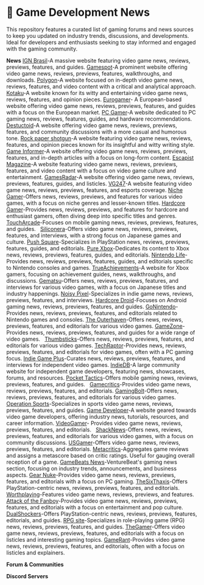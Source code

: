 # 📎 Game Development News
This repository features a curated list of gaming forums and news sources to keep you updated on industry trends, discussions, and developments. Ideal for developers and enthusiasts seeking to stay informed and engaged with the gaming community.

**News**
[IGN Brasil](https://br.ign.com/)-A massive website featuring video game news, reviews, previews, features, and guides.
[Gamespot](https://www.gamespot.com/)-A prominent website offering video game news, reviews, previews, features, walkthroughs, and downloads.
[Polygon](https://www.polygon.com/)-A website focused on in-depth video game news, reviews, features, and video content with a critical and analytical approach.
[Kotaku](https://kotaku.com/)-A website known for its witty and entertaining video game news, reviews, features, and opinion pieces.
[Eurogamer](https://www.eurogamer.net/)- A European-based website offering video game news, reviews, previews, features, and guides with a focus on the European market.
[PC Gamer](https://www.pcgamer.com/)-A website dedicated to PC gaming news, reviews, features, guides, and hardware recommendations.
[Destuctoid](https://www.destructoid.com/)-A website offering video game news, reviews, previews, features, and community discussions with a more casual and humorous tone.
[Rock paper shotgun](https://www.rockpapershotgun.com/)-A website featuring video game news, reviews, features, and opinion pieces known for its insightful and witty writing style.
[Game Informer](https://www.gameinformer.com/)-A website offering video game news, reviews, previews, features, and in-depth articles with a focus on long-form content.
[Escapist Magazine](https://www.escapistmagazine.com/)-A website featuring video game news, reviews, previews, features, and video content with a focus on video game culture and entertainment.
[GamesRadar](https://www.gamesradar.com/)-A website offering video game news, reviews, previews, features, guides, and listicles.
[VG247](https://www.vg247.com/)-A website featuring video game news, reviews, previews, features, and esports coverage.
[Niche Gamer](https://nichegamer.com/)-Offers news, reviews, previews, and features for various video games, with a focus on niche genres and lesser-known titles.
[Hardcore Gamer](https://hardcoregamer.com/)-Provides news, reviews, previews, and features for hardcore and enthusiast gamers, often diving deep into specific titles and genres.   
[TouchArcade](https://toucharcade.com/)-Focuses on mobile gaming news, reviews, previews, features, and guides.   
[Siliconera](https://www.siliconera.com/)-Offers video game news, reviews, previews, features, and interviews, with a strong focus on Japanese games and culture.
[Push Square](https://www.pushsquare.com/)-Specializes in PlayStation news, reviews, previews, features, guides, and editorials.
[Pure Xbox](https://www.purexbox.com/)-Dedicates its content to Xbox news, reviews, previews, features, guides, and editorials.
[Nintendo Life](https://www.nintendolife.com/)-Provides news, reviews, previews, features, guides, and editorials specific to Nintendo consoles and games.
[TrueAchievements](https://www.trueachievements.com/)-A website for Xbox gamers, focusing on achievement guides, news, walkthroughs, and discussions.
[Gematsu](https://www.gematsu.com/)-Offers news, reviews, previews, features, and interviews for various video games, with a focus on Japanese titles and industry happenings.
[Noisy Pixel](https://noisypixel.net/)-Specializes in indie game news, reviews, previews, features, and interviews.
[Hardcore Droid](https://www.hardcoredroid.com/)-Focuses on Android gaming news, reviews, previews, features, and guides.
[GoNintendo](https://www.gonintendo.com/)-Provides news, reviews, previews, features, and editorials related to Nintendo games and consoles.
[The Outerhaven](https://www.theouterhaven.net/)-Offers news, reviews, previews, features, and editorials for various video games.
[GameZone](https://gamezone.com/)-Provides news, reviews, previews, features, and guides for a wide range of video games.   
[Thumbsticks](https://www.thumbsticks.com/)-Offers news, reviews, previews, features, and editorials for various video games.
[TechRaptor](https://techraptor.net/)-Provides news, reviews, previews, features, and editorials for video games, often with a PC gaming focus.
[Indie Game Plus](https://indiegamesplus.com/)-Curates news, reviews, previews, features, and interviews for independent video games.
[IndieDB](https://www.indiedb.com/)-A large community website for independent game developers, featuring news, showcases, forums, and resources.
[Pocket Tactics](https://www.pockettactics.com/)-Offers mobile gaming news, reviews, previews, features, and guides.   
[Gamecritics](https://gamecritics.com/)-Provides video game news, reviews, previews, features, and editorials.
[GamingBolt](https://gamingbolt.com/)-Offers news, reviews, previews, features, and editorials for various video games.   
[Operation Sports](https://www.operationsports.com/)-Specializes in sports video game news, reviews, previews, features, and guides.
[Game Developer](https://www.gamedeveloper.com/)-A website geared towards video game developers, offering industry news, tutorials, resources, and career information.
[VideoGamer](https://www.videogamer.com/)- Provides video game news, reviews, previews, features, and editorials.   
[ShackNews](https://www.shacknews.com/)-Offers news, reviews, previews, features, and editorials for various video games, with a focus on community discussions.
[USGamer](https://www.usgamer.net/)-Offers video game news, reviews, previews, features, and editorials.
[Metacritics](https://www.metacritic.com/)-Aggregates game reviews and assigns a metascore based on critic ratings. Useful for gauging overall reception of a game.
[GameBeats News](https://venturebeat.com/category/games/)-VentureBeat's gaming news section, focusing on industry trends, announcements, and business aspects.
[Gear Nuke](https://www.gearnuke.com/)-Provides video game news, reviews, previews, features, and editorials with a focus on PC gaming.
[TheSixThaxis](https://www.thesixthaxis.com/)-Offers PlayStation-centric news, reviews, previews, features, and editorials.
[Worthplaying](https://www.worthplaying.com/news/)-Features video game news, reviews, previews, and features.
[Attack of the Fanboy](https://attackofthefanboy.com/)-Provides video game news, reviews, previews, features, and editorials with a focus on entertainment and pop culture.
[DualShockers](https://www.dualshockers.com/)-Offers PlayStation-centric news, reviews, previews, features, editorials, and guides.
[RPG site](https://www.rpgsite.net/)-Specializes in role-playing game (RPG) news, reviews, previews, features, and guides.
[TheGamer](https://www.thegamer.com/)-Offers video game news, reviews, previews, features, and editorials with a focus on listicles and interesting gaming topics.
[GameRant](https://gamerant.com/)-Provides video game news, reviews, previews, features, and editorials, often with a focus on listicles and explainers.


**Forum & Communities**

**Discord Servers**
